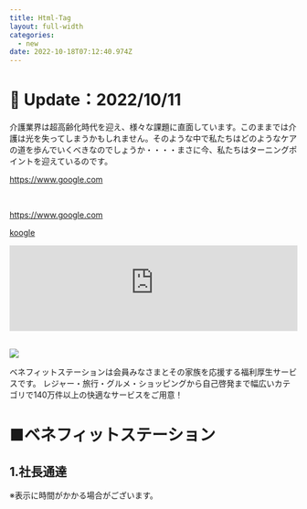```yaml
---
title: Html-Tag
layout: full-width
categories:
  - new
date: 2022-10-18T07:12:40.974Z
---
```

<h1 class="black-600 text-right text-xs"> 🔄 Update：2022/10/11</h1>

介護業界は超高齢化時代を迎え、様々な課題に直面しています。このままでは介護は光を失ってしまうかもしれません。そのような中で私たちはどのようなケアの道を歩んでいくべきなのでしょうか・・・・まさに今、私たちはターニングポイントを迎えているのです。<br>

<div class="bg-green-400 bg-opacity-50 p-2 w-full h-full"> 

<span class="text-xl text-green-500 font-bold"><https://www.google.com></span>

</div><br>



<div class="bg-green-400 bg-opacity-50 p-2 w-full h-full">

<span class="text-xl text-green-500 font0-bold"><https://www.google.com></span>

</div>

<a href="https://www.google.com/?q=1111">koogle</a><br>



<div class=" flex items-center justify-center" >
<div class ="max-w-sm">
<iframe  src="https://www.youtube-nocookie.com/embed/p6h-rYSVX90?start=13"width="100%" frameborder="0" 
allowfullscreen="allowfullscreen"></iframe><br>
</div><br>

<img src="img/14.png"></img>

<body>

<p>ベネフィットステーションは会員みなさまとその家族を応援する福利厚生サービスです。
  レジャー・旅行・グルメ・ショッピングから自己啓発まで幅広いカテゴリで140万件以上の快適なサービスをご用意！</p>
  </body>

  <h1 class="text-black-600 text-left text-base">■ベネフィットステーション</h1>


  <div class="bg-blue-300 bg-opacity-50 p-2 w-full h-full">
    <h2 class="text-black-600 text-left text-base font-bold">1.社長通達</h2>
  </div>

<span class="text-black-600 text-left text-xs">※表示に時間がかかる場合がございます。</span>


